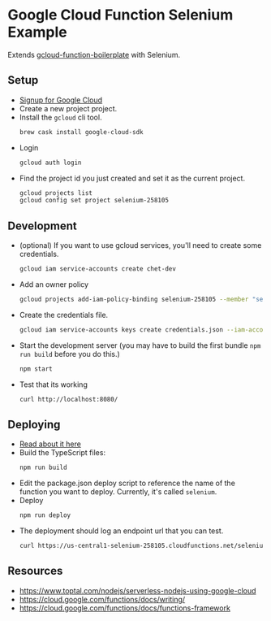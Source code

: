 # Google Cloud Function Selenium Example

Extends [gcloud-function-boilerplate](https://github.com/ccorcos/gcloud-function-boilerplate) with Selenium.

## Setup
- [Signup for Google Cloud](https://console.cloud.google.com)
- Create a new project project.
- Install the `gcloud` cli tool.
	```sh
	brew cask install google-cloud-sdk
	```
- Login
	```sh
	gcloud auth login
	```
- Find the project id you just created and set it as the current project.
	```sh
	gcloud projects list
	gcloud config set project selenium-258105
	```

## Development
- (optional) If you want to use gcloud services, you'll need to create some credentials.
	```sh
	gcloud iam service-accounts create chet-dev
	```
- Add an owner policy
	```sh
	gcloud projects add-iam-policy-binding selenium-258105 --member "serviceAccount:chet-dev@selenium-258105.iam.gserviceaccount.com" --role "roles/owner"
	```
- Create the credentials file.
	```sh
	gcloud iam service-accounts keys create credentials.json --iam-account chet-dev@selenium-258105.iam.gserviceaccount.com
	```
- Start the development server (you may have to build the first bundle `npm run build` before you do this.)
	```sh
	npm start
	```
- Test that its working
	```sh
	curl http://localhost:8080/
	```

## Deploying
- [Read about it here](https://cloud.google.com/functions/docs/deploying/filesystem)
- Build the TypeScript files:
	```sh
	npm run build
	```
- Edit the package.json deploy script to reference the name of the function you want to deploy. Currently, it's called `selenium`.
- Deploy
	```sh
	npm run deploy
	```
- The deployment should log an endpoint url that you can test.
	```sh
	curl https://us-central1-selenium-258105.cloudfunctions.net/selenium
	```

## Resources
- https://www.toptal.com/nodejs/serverless-nodejs-using-google-cloud
- https://cloud.google.com/functions/docs/writing/
- https://cloud.google.com/functions/docs/functions-framework